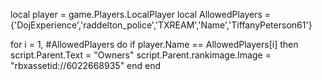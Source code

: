 local player = game.Players.LocalPlayer 
local AllowedPlayers = {'DojExperience','raddelton_police','TXREAM','Name','TiffanyPeterson61'}

for i = 1, #AllowedPlayers do
	if player.Name == AllowedPlayers[i] then
		script.Parent.Text = "Owners"
		script.Parent.rankimage.Image = "rbxassetid://6022668935"
	end
end
